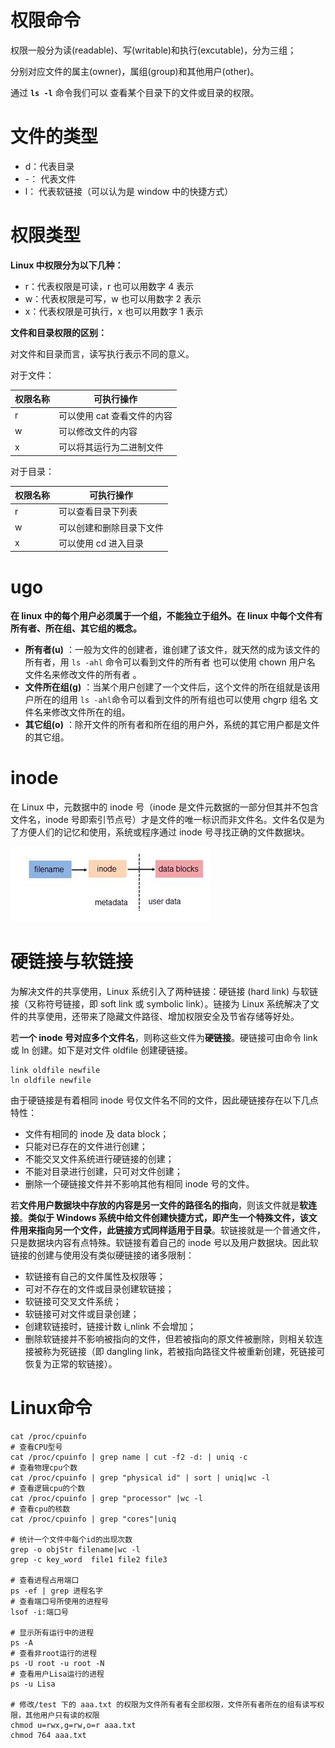 # 权限命令

权限一般分为读(readable)、写(writable)和执行(excutable)，分为三组；

分别对应文件的属主(owner)，属组(group)和其他用户(other)。

通过 **`ls -l`** 命令我们可以 查看某个目录下的文件或目录的权限。

# 文件的类型

- d：代表目录
- -： 代表文件
- l： 代表软链接（可以认为是 window 中的快捷方式）

# 权限类型

**Linux 中权限分为以下几种：**

- r：代表权限是可读，r 也可以用数字 4 表示
- w：代表权限是可写，w 也可以用数字 2 表示
- x：代表权限是可执行，x 也可以用数字 1 表示

**文件和目录权限的区别：**

对文件和目录而言，读写执行表示不同的意义。

对于文件：

| 权限名称 | 可执行操作                  |
| -------- | --------------------------- |
| r        | 可以使用 cat 查看文件的内容 |
| w        | 可以修改文件的内容          |
| x        | 可以将其运行为二进制文件    |

对于目录：

| 权限名称 | 可执行操作               |
| -------- | ------------------------ |
| r        | 可以查看目录下列表       |
| w        | 可以创建和删除目录下文件 |
| x        | 可以使用 cd 进入目录     |

# ugo

**在 linux 中的每个用户必须属于一个组，不能独立于组外。在 linux 中每个文件有所有者、所在组、其它组的概念。**

- **所有者(u)** ：一般为文件的创建者，谁创建了该文件，就天然的成为该文件的所有者，用 `ls ‐ahl` 命令可以看到文件的所有者 也可以使用 chown 用户名 文件名来修改文件的所有者 。
- **文件所在组(g)** ：当某个用户创建了一个文件后，这个文件的所在组就是该用户所在的组用 `ls ‐ahl`命令可以看到文件的所有组也可以使用 chgrp 组名 文件名来修改文件所在的组。
- **其它组(o)** ：除开文件的所有者和所在组的用户外，系统的其它用户都是文件的其它组。

# inode

在 Linux 中，元数据中的 inode 号（inode 是文件元数据的一部分但其并不包含文件名，inode 号即索引节点号）才是文件的唯一标识而非文件名。文件名仅是为了方便人们的记忆和使用，系统或程序通过 inode 号寻找正确的文件数据块。

![image](https://github.com/Eleven-is-cool/img-folder/blob/master/inode.jpg?raw=true)

# 硬链接与软链接

为解决文件的共享使用，Linux 系统引入了两种链接：硬链接 (hard link) 与软链接（又称符号链接，即 soft link 或 symbolic link）。链接为 Linux 系统解决了文件的共享使用，还带来了隐藏文件路径、增加权限安全及节省存储等好处。

若**一个 inode 号对应多个文件名**，则称这些文件为**硬链接**。硬链接可由命令 link 或 ln 创建。如下是对文件 oldfile 创建硬链接。

```shell
link oldfile newfile 
ln oldfile newfile
```

由于硬链接是有着相同 inode 号仅文件名不同的文件，因此硬链接存在以下几点特性：

- 文件有相同的 inode 及 data block；
- 只能对已存在的文件进行创建；
- 不能交叉文件系统进行硬链接的创建；
- 不能对目录进行创建，只可对文件创建；
- 删除一个硬链接文件并不影响其他有相同 inode 号的文件。

若**文件用户数据块中存放的内容是另一文件的路径名的指向**，则该文件就是**软连接**。**类似于 Windows 系统中给文件创建快捷方式，即产生一个特殊文件，该文件用来指向另一个文件，此链接方式同样适用于目录**。软链接就是一个普通文件，只是数据块内容有点特殊。软链接有着自己的 inode 号以及用户数据块。因此软链接的创建与使用没有类似硬链接的诸多限制：

- 软链接有自己的文件属性及权限等；
- 可对不存在的文件或目录创建软链接；
- 软链接可交叉文件系统；
- 软链接可对文件或目录创建；
- 创建软链接时，链接计数 i_nlink 不会增加；
- 删除软链接并不影响被指向的文件，但若被指向的原文件被删除，则相关软连接被称为死链接（即 dangling link，若被指向路径文件被重新创建，死链接可恢复为正常的软链接）。

# Linux命令

```shell
cat /proc/cpuinfo
# 查看CPU型号
cat /proc/cpuinfo | grep name | cut -f2 -d: | uniq -c
# 查看物理cpu个数
cat /proc/cpuinfo | grep "physical id" | sort | uniq|wc -l
# 查看逻辑cpu的个数
cat /proc/cpuinfo | grep "processor" |wc -l
# 查看cpu的核数
cat /proc/cpuinfo | grep "cores"|uniq

# 统计一个文件中每个id的出现次数
grep -o objStr filename|wc -l
grep -c key_word  file1 file2 file3

# 查看进程占用端口
ps -ef | grep 进程名字
# 查看端口号所使用的进程号
lsof -i:端口号

# 显示所有运行中的进程
ps -A
# 查看非root运行的进程
ps -U root -u root -N
# 查看用户Lisa运行的进程
ps -u Lisa

# 修改/test 下的 aaa.txt 的权限为文件所有者有全部权限，文件所有者所在的组有读写权限，其他用户只有读的权限
chmod u=rwx,g=rw,o=r aaa.txt
chmod 764 aaa.txt

```







